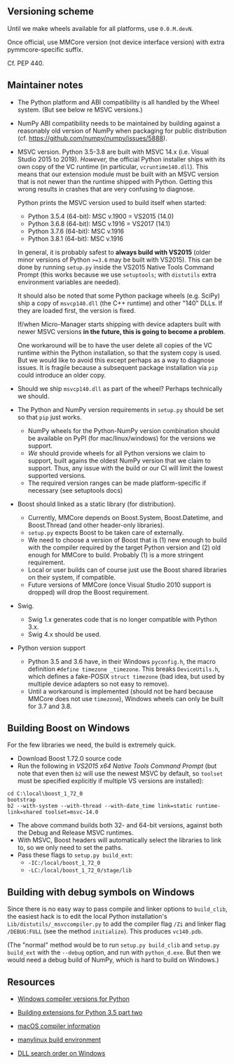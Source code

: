 Versioning scheme
-----------------

Until we make wheels available for all platforms, use `0.0.M.devN`.

Once official, use MMCore version (not device interface version) with extra
pymmcore-specific suffix.

Cf. PEP 440.


Maintainer notes
----------------

- The Python platform and ABI compatibility is all handled by the Wheel system.
  (But see below re MSVC versions.)

- NumPy ABI compatibility needs to be maintained by building against a
  reasonably old version of NumPy when packaging for public distribution (cf.
  https://github.com/numpy/numpy/issues/5888).

- MSVC version. Python 3.5-3.8 are built with MSVC 14.x (i.e. Visual Studio
  2015 to 2019). _However,_ the official Python installer ships with its own
  copy of the VC runtime (in particular, `vcruntime140.dll`). This means that
  our extension module must be built with an MSVC version that is not newer
  than the runtime shipped with Python. Getting this wrong results in crashes
  that are very confusing to diagnose.

  Python prints the MSVC version used to build itself when started:
  - Python 3.5.4 (64-bit): MSC v.1900 = VS2015 (14.0)
  - Python 3.6.8 (64-bit): MSC v.1916 = VS2017 (14.1)
  - Python 3.7.6 (64-bit): MSC v.1916
  - Python 3.8.1 (64-bit): MSC v.1916

  In general, it is probably safest to **always build with VS2015** (older
  minor versions of Python `>=3.6` may be built with VS2015). This can be done
  by running `setup.py` inside the VS2015 Native Tools Command Prompt (this
  works because we use `setuptools`; with `distutils` extra environment
  variables are needed).

  It should also be noted that some Python package wheels (e.g. SciPy) ship a
  copy of `msvcp140.dll` (the C++ runtime) and other "140" DLLs. If they are
  loaded first, the version is fixed.

  If/when Micro-Manager starts shipping with device adapters built with newer
  MSVC versions **in the future, this is going to become a problem**.

  One workaround will be to have the user delete all copies of the VC runtime
  within the Python installation, so that the system copy is used. But we would
  like to avoid this except perhaps as a way to diagnose issues. It is fragile
  because a subsequent package installation via `pip` could introduce an older
  copy.

- Should we ship `msvcp140.dll` as part of the wheel? Perhaps technically we
  should.

- The Python and NumPy version requirements in `setup.py` should be set so that
  `pip` just works.
  - NumPy wheels for the Python-NumPy version combination should be available
    on PyPI (for mac/linux/windows) for the versions we support.
  - _We_ should provide wheels for all Python versions we claim to support,
    built agains the oldest NumPy version that we claim to support. Thus, any
    issue with the build or our CI will limit the lowest supported versions.
  - The required version ranges can be made platform-specific if necessary (see
    setuptools docs)

- Boost should linked as a static library (for distribution).
  - Currently, MMCore depends on Boost.System, Boost.Datetime, and Boost.Thread
    (and other header-only libraries).
  - `setup.py` expects Boost to be taken care of externally.
  - We need to choose a version of Boost that is (1) new enough to build with
    the compiler required by the target Python version and (2) old enough for
    MMCore to build. Probably (1) is a more stringent requirement.
  - Local or user builds can of course just use the Boost shared libraries on
    their system, if compatible.
  - Future versions of MMCore (once Visual Studio 2010 support is dropped) will
    drop the Boost requirement.

- Swig.
  - Swig 1.x generates code that is no longer compatible with Python 3.x.
  - Swig 4.x should be used.

- Python version support
  - Python 3.5 and 3.6 have, in their Windows `pyconfig.h`, the macro
    definition `#define timezone _timezone`. This breaks `DeviceUtils.h`, which
    defines a fake-POSIX `struct timezone` (bad idea, but used by multiple
    device adapters so not easy to remove).
  - Until a workaround is implemented (should not be hard because MMCore does
    not use `timezone`), Windows wheels can only be built for 3.7 and 3.8.


Building Boost on Windows
-------------------------

For the few libraries we need, the build is extremely quick.

- Download Boost 1.72.0 source code
- Run the following in _VS2015 x64 Native Tools Command Prompt_ (but note that
  even then `b2` will use the newest MSVC by default, so `toolset` must be
  specified explicitly if multiple VS versions are installed):
```
cd C:\local\boost_1_72_0
bootstrap
b2 --with-system --with-thread --with-date_time link=static runtime-link=shared toolset=msvc-14.0
```
- The above command builds both 32- and 64-bit versions, against both the Debug
  and Release MSVC runtimes.
- With MSVC, Boost headers will automatically select the libraries to link to,
  so we only need to set the paths.
- Pass these flags to `setup.py build_ext`:
  - `-IC:/local/boost_1_72_0`
  - `-LC:/local/boost_1_72_0/stage/lib`


Building with debug symbols on Windows
--------------------------------------

Since there is no easy way to pass compile and linker options to `build_clib`,
the easiest hack is to edit the local Python installation's
`Lib/distutils/_msvccompiler.py` to add the compiler flag `/Zi` and linker flag
`/DEBUG:FULL` (see the method `initialize`). This produces `vc140.pdb`.

(The "normal" method would be to run `setup.py build_clib` and `setup.py
build_ext` with the `--debug` option, and run with `python_d.exe`. But then we
would need a debug build of NumPy, which is hard to build on Windows.)


Resources
---------

- [Windows compiler versions for Python](https://wiki.python.org/moin/WindowsCompilers)
- [Building extensions for Python 3.5 part two](http://stevedower.id.au/blog/building-for-python-3-5-part-two/)
- [macOS compiler information](https://github.com/MacPython/wiki/wiki/Spinning-wheels)
- [manylinux build environment](https://github.com/pypa/manylinux)

- [DLL search order on Windows](https://docs.microsoft.com/en-us/windows/win32/dlls/dynamic-link-library-search-order)

